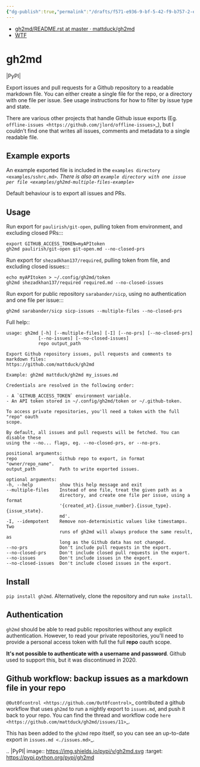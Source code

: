 ```yaml
---
{"dg-publish":true,"permalink":"/drafts/f571-e936-9-bf-5-42-f9-b757-2-ef-52012-f90-b/","dgHomeLink":true,"dgPassFrontmatter":false}
---
```


- [gh2md/README.rst at master · mattduck/gh2md](https://github.com/mattduck/gh2md/blob/master/README.rst)
- [WTF](https://davidblue.wtf/drafts/F571E936-9BF5-42F9-B757-2EF52012F90B.html)

gh2md
=====

|PyPI|

Export issues and pull requests for a Github repository to a readable markdown
file. You can either create a single file for the repo, or a directory with one
file per issue. See usage instructions for how to filter by issue type and state.

There are various other projects that handle Github issue exports
(Eg. `offline-issues <https://github.com/jlord/offline-issues>`_), but I
couldn't find one that writes all issues, comments and metadata to a single
readable file.


Example exports
---------------

An example exported file is included in the `examples directory
<examples/sshrc.md>`_. There is also an `example directory with one issue per
file <examples/gh2md-multiple-files-example>`_

Default behaviour is to export all issues and PRs.


Usage
-----

Run export for ``paulirish/git-open``, pulling token from environment, and excluding closed PRs:::

    export GITHUB_ACCESS_TOKEN=myAPItoken
    gh2md paulirish/git-open git-open.md --no-closed-prs


Run export for ``shezadkhan137/required``, pulling token from file, and excluding closed issues:::

    echo myAPItoken > ~/.config/gh2md/token
    gh2md shezadkhan137/required required.md --no-closed-issues

Run export for public repository ``sarabander/sicp``, using no authentication and one file per issue:::

    gh2md sarabander/sicp sicp-issues --multiple-files --no-closed-prs

Full help::

    usage: gh2md [-h] [--multiple-files] [-I] [--no-prs] [--no-closed-prs]
                [--no-issues] [--no-closed-issues]
                repo output_path

    Export Github repository issues, pull requests and comments to markdown files:
    https://github.com/mattduck/gh2md

    Example: gh2md mattduck/gh2md my_issues.md

    Credentials are resolved in the following order:

    - A `GITHUB_ACCESS_TOKEN` environment variable.
    - An API token stored in ~/.config/gh2md/token or ~/.github-token.

    To access private repositories, you'll need a token with the full "repo" oauth
    scope.

    By default, all issues and pull requests will be fetched. You can disable these
    using the --no... flags, eg. --no-closed-prs, or --no-prs.

    positional arguments:
    repo                Github repo to export, in format "owner/repo_name".
    output_path         Path to write exported issues.

    optional arguments:
    -h, --help          show this help message and exit
    --multiple-files    Instead of one file, treat the given path as a
                        directory, and create one file per issue, using a format
                        '{created_at}.{issue_number}.{issue_type}.{issue_state}.
                        md'.
    -I, --idempotent    Remove non-deterministic values like timestamps. Two
                        runs of gh2md will always produce the same result, as
                        long as the Github data has not changed.
    --no-prs            Don't include pull requests in the export.
    --no-closed-prs     Don't include closed pull requests in the export.
    --no-issues         Don't include issues in the export.
    --no-closed-issues  Don't include closed issues in the export.


Install
-------

``pip install gh2md``. Alternatively, clone the repository and run ``make install``.


Authentication
---------------

``gh2md`` should be able to read public repositories without any explicit
authentication. However, to read your private repositories, you'll need to
provide a personal access token with full the full **repo** oauth scope.

**It's not possible to authenticate with a username and password**. Github used
to support this, but it was discontinued in 2020.


Github workflow: backup issues as a markdown file in your repo
--------------------------------------------------------------

`@0ut0fcontrol <https://github.com/0ut0fcontrol>`_ contributed a github workflow
that uses ``gh2md`` to run a nightly export to ``issues.md``, and push it back to
your repo. You can find the thread and workflow code `here
<https://github.com/mattduck/gh2md/issues/11>`_.

This has been added to the ``gh2md`` repo itself, so you can see an up-to-date
export in `issues.md <./issues.md>`_.


.. |PyPI| image:: https://img.shields.io/pypi/v/gh2md.svg
   :target: https://pypi.python.org/pypi/gh2md